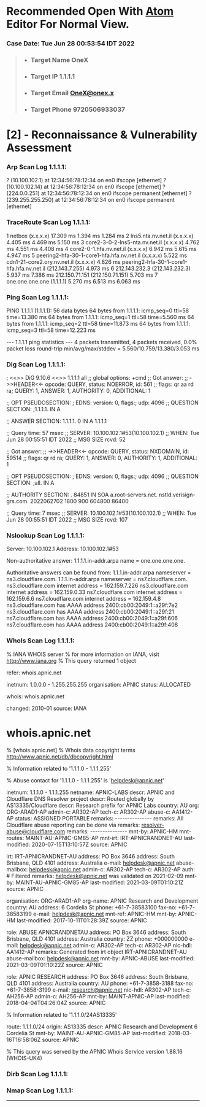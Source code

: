# Recommended Open With [Atom]() Editor For Normal View.
### Case Date: Tue Jun 28 00:53:54 IDT 2022
> - ### Target Name OneX
> - ### Target IP 1.1.1.1
> - ### Target Email OneX@onex.x
> - ### Target Phone 9720506933037

# [2] - Reconnaissance & Vulnerability Assessment

### Arp Scan Log 1.1.1.1:

? (10.100.102.1) at 12:34:56:78:12:34 on en0 ifscope [ethernet]
? (10.100.102.14) at 12:34:56:78:12:34 on en0 ifscope [ethernet]
? (224.0.0.251) at 12:34:56:78:12:34 on en0 ifscope permanent [ethernet]
? (239.255.255.250) at 12:34:56:78:12:34 on en0 ifscope permanent [ethernet]

### TraceRoute Scan Log 1.1.1.1:

  1  netbox (x.x.x.x)  17.309 ms  1.394 ms  1.284 ms
 2  lns5.nta.nv.net.il (x.x.x.x)  4.405 ms  4.469 ms  5.150 ms
 3  core2-3-0-2-lns5-nta.nv.net.il (x.x.x.x)  4.762 ms  4.551 ms  4.408 ms
 4  core2-0-1.hfa.nv.net.il (x.x.x.x)  6.942 ms  5.615 ms  4.947 ms
 5  peering2-hfa-30-1-core1-hfa.hfa.nv.net.il (x.x.x.x)  5.522 ms
    cdn1-21-core2.ory.nv.net.il (x.x.x.x)  4.826 ms
    peering2-hfa-30-1-core1-hfa.hfa.nv.net.il (212.143.7.255)  4.973 ms
 6  212.143.232.3 (212.143.232.3)  5.937 ms  7.386 ms
    212.150.71.151 (212.150.71.151)  5.703 ms
 7  one.one.one.one (1.1.1.1)  5.270 ms  6.513 ms  6.063 ms

### Ping Scan Log 1.1.1.1:

 PING 1.1.1.1 (1.1.1.1): 56 data bytes
64 bytes from 1.1.1.1: icmp_seq=0 ttl=58 time=13.380 ms
64 bytes from 1.1.1.1: icmp_seq=1 ttl=58 time=5.560 ms
64 bytes from 1.1.1.1: icmp_seq=2 ttl=58 time=11.873 ms
64 bytes from 1.1.1.1: icmp_seq=3 ttl=58 time=12.223 ms

--- 1.1.1.1 ping statistics ---
4 packets transmitted, 4 packets received, 0.0% packet loss
round-trip min/avg/max/stddev = 5.560/10.759/13.380/3.053 ms

### Dig Scan Log 1.1.1.1:


; <<>> DiG 9.10.6 <<>> 1.1.1.1 all
;; global options: +cmd
;; Got answer:
;; ->>HEADER<<- opcode: QUERY, status: NOERROR, id: 561
;; flags: qr aa rd ra; QUERY: 1, ANSWER: 1, AUTHORITY: 0, ADDITIONAL: 1

;; OPT PSEUDOSECTION:
; EDNS: version: 0, flags:; udp: 4096
;; QUESTION SECTION:
;1.1.1.1.			IN	A

;; ANSWER SECTION:
1.1.1.1.		0	IN	A	1.1.1.1

;; Query time: 57 msec
;; SERVER: 10.100.102.1#53(10.100.102.1)
;; WHEN: Tue Jun 28 00:55:51 IDT 2022
;; MSG SIZE  rcvd: 52

;; Got answer:
;; ->>HEADER<<- opcode: QUERY, status: NXDOMAIN, id: 59514
;; flags: qr rd ra; QUERY: 1, ANSWER: 0, AUTHORITY: 1, ADDITIONAL: 1

;; OPT PSEUDOSECTION:
; EDNS: version: 0, flags:; udp: 4096
;; QUESTION SECTION:
;all.				IN	A

;; AUTHORITY SECTION:
.			84851	IN	SOA	a.root-servers.net. nstld.verisign-grs.com. 2022062702 1800 900 604800 86400

;; Query time: 7 msec
;; SERVER: 10.100.102.1#53(10.100.102.1)
;; WHEN: Tue Jun 28 00:55:51 IDT 2022
;; MSG SIZE  rcvd: 107

### Nslookup Scan Log 1.1.1.1:

 Server:		10.100.102.1
Address:	10.100.102.1#53

Non-authoritative answer:
1.1.1.1.in-addr.arpa	name = one.one.one.one.

Authoritative answers can be found from:
1.1.1.in-addr.arpa	nameserver = ns3.cloudflare.com.
1.1.1.in-addr.arpa	nameserver = ns7.cloudflare.com.
ns3.cloudflare.com	internet address = 162.159.7.226
ns3.cloudflare.com	internet address = 162.159.0.33
ns7.cloudflare.com	internet address = 162.159.6.6
ns7.cloudflare.com	internet address = 162.159.4.8
ns3.cloudflare.com	has AAAA address 2400:cb00:2049:1::a29f:7e2
ns3.cloudflare.com	has AAAA address 2400:cb00:2049:1::a29f:21
ns7.cloudflare.com	has AAAA address 2400:cb00:2049:1::a29f:606
ns7.cloudflare.com	has AAAA address 2400:cb00:2049:1::a29f:408

### WhoIs Scan Log 1.1.1.1:

 % IANA WHOIS server
% for more information on IANA, visit http://www.iana.org
% This query returned 1 object

refer:        whois.apnic.net

inetnum:      1.0.0.0 - 1.255.255.255
organisation: APNIC
status:       ALLOCATED

whois:        whois.apnic.net

changed:      2010-01
source:       IANA

# whois.apnic.net

% [whois.apnic.net]
% Whois data copyright terms    http://www.apnic.net/db/dbcopyright.html

% Information related to '1.1.1.0 - 1.1.1.255'

% Abuse contact for '1.1.1.0 - 1.1.1.255' is 'helpdesk@apnic.net'

inetnum:        1.1.1.0 - 1.1.1.255
netname:        APNIC-LABS
descr:          APNIC and Cloudflare DNS Resolver project
descr:          Routed globally by AS13335/Cloudflare
descr:          Research prefix for APNIC Labs
country:        AU
org:            ORG-ARAD1-AP
admin-c:        AR302-AP
tech-c:         AR302-AP
abuse-c:        AA1412-AP
status:         ASSIGNED PORTABLE
remarks:        ---------------
remarks:        All Cloudflare abuse reporting can be done via
remarks:        resolver-abuse@cloudflare.com
remarks:        ---------------
mnt-by:         APNIC-HM
mnt-routes:     MAINT-AU-APNIC-GM85-AP
mnt-irt:        IRT-APNICRANDNET-AU
last-modified:  2020-07-15T13:10:57Z
source:         APNIC

irt:            IRT-APNICRANDNET-AU
address:        PO Box 3646
address:        South Brisbane, QLD 4101
address:        Australia
e-mail:         helpdesk@apnic.net
abuse-mailbox:  helpdesk@apnic.net
admin-c:        AR302-AP
tech-c:         AR302-AP
auth:           # Filtered
remarks:        helpdesk@apnic.net was validated on 2021-02-09
mnt-by:         MAINT-AU-APNIC-GM85-AP
last-modified:  2021-03-09T01:10:21Z
source:         APNIC

organisation:   ORG-ARAD1-AP
org-name:       APNIC Research and Development
country:        AU
address:        6 Cordelia St
phone:          +61-7-38583100
fax-no:         +61-7-38583199
e-mail:         helpdesk@apnic.net
mnt-ref:        APNIC-HM
mnt-by:         APNIC-HM
last-modified:  2017-10-11T01:28:39Z
source:         APNIC

role:           ABUSE APNICRANDNETAU
address:        PO Box 3646
address:        South Brisbane, QLD 4101
address:        Australia
country:        ZZ
phone:          +000000000
e-mail:         helpdesk@apnic.net
admin-c:        AR302-AP
tech-c:         AR302-AP
nic-hdl:        AA1412-AP
remarks:        Generated from irt object IRT-APNICRANDNET-AU
abuse-mailbox:  helpdesk@apnic.net
mnt-by:         APNIC-ABUSE
last-modified:  2021-03-09T01:10:22Z
source:         APNIC

role:           APNIC RESEARCH
address:        PO Box 3646
address:        South Brisbane, QLD 4101
address:        Australia
country:        AU
phone:          +61-7-3858-3188
fax-no:         +61-7-3858-3199
e-mail:         research@apnic.net
nic-hdl:        AR302-AP
tech-c:         AH256-AP
admin-c:        AH256-AP
mnt-by:         MAINT-APNIC-AP
last-modified:  2018-04-04T04:26:04Z
source:         APNIC

% Information related to '1.1.1.0/24AS13335'

route:          1.1.1.0/24
origin:         AS13335
descr:          APNIC Research and Development
                6 Cordelia St
mnt-by:         MAINT-AU-APNIC-GM85-AP
last-modified:  2018-03-16T16:58:06Z
source:         APNIC

% This query was served by the APNIC Whois Service version 1.88.16 (WHOIS-UK4)

### Dirb Scan Log 1.1.1.1:



### Nmap Scan Log 1.1.1.1:



---
